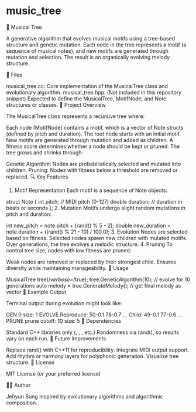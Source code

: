 # music_tree

🎵 Musical Tree

A generative algorithm that evolves musical motifs using a tree-based structure and genetic mutation. Each node in the tree represents a motif (a sequence of musical notes), and new motifs are generated through mutation and selection. The result is an organically evolving melody structure.

📁 Files

musical_tree.cc: Core implementation of the MusicalTree class and evolutionary algorithm.
musical_tree.hpp: (Not included in this repository snippet) Expected to define the MusicalTree, MotifNode, and Note structures or classes.
🌲 Project Overview

The MusicalTree class represents a recursive tree where:

Each node (MotifNode) contains a motif, which is a vector of Note structs (defined by pitch and duration).
The root node starts with an initial motif.
New motifs are generated through mutation and added as children.
A fitness score determines whether a node should be kept or pruned.
The tree grows and shrinks through:

Genetic Algorithm: Nodes are probabilistically selected and mutated into children.
Pruning: Nodes with fitness below a threshold are removed or replaced.
🔍 Key Features

1. Motif Representation
Each motif is a sequence of Note objects:

struct Note {
    int pitch;       // MIDI pitch (0-127)
    double duration; // duration in beats or seconds
};
2. Mutation
Motifs undergo slight random mutations in pitch and duration:

int new_pitch = note.pitch + (rand() % 5 - 2);
double new_duration = note.duration + ((rand() % 21 - 10) / 100.0);
3. Evolution
Nodes are selected based on fitness.
Selected nodes spawn new children with mutated motifs.
Over generations, the tree evolves a melodic structure.
4. Pruning
To control tree size, nodes with low fitness are pruned:

Weak nodes are removed or replaced by their strongest child.
Ensures diversity while maintaining manageability.
🧪 Usage

MusicalTree tree(/*verbose=*/true);
tree.GeneticAlgorithm(10); // evolve for 10 generations
auto melody = tree.GenerateMelody(); // get final melody as vector<Note>
🧠 Example Output

Terminal output during evolution might look like:

GEN 0 size: 1
EVOLVE
Reproduce: 50-0.1 78-0.7 ...
Child:     49-0.1 77-0.6 ...
PRUNE
prune cutoff: 10
size: 5
🔧 Dependencies

Standard C++ libraries only (<vector>, <iostream>, <cmath>, etc.)
Randomness via rand(), so results vary on each run.
🚀 Future Improvements

Replace rand() with C++11 <random> for reproducibility.
Integrate MIDI output support.
Add rhythm or harmony layers for polyphonic generation.
Visualize tree structure.
📜 License

MIT License (or your preferred license)

👨‍💻 Author

Jehyun Sung
Inspired by evolutionary algorithms and algorithmic composition.
